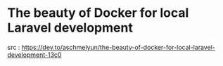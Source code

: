 # The beauty of Docker for local Laravel development
src : https://dev.to/aschmelyun/the-beauty-of-docker-for-local-laravel-development-13c0
